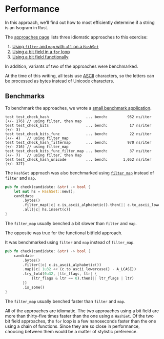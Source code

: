 # Performance

In this approach, we'll find out how to most efficiently determine if a string is an Isogram in Rust.

The [approaches page][approaches] lists three idiomatic approaches to this exercise:

1. [Using `filter` and `map` with `all` on a `HashSet`][approach-filter-all]
2. [Using a bit field in a `for` loop][approach-bitfield]
3. [Using a bit field functionally][approach-bitfield-func]

In addition, variants of two of the approaches were benchmarked.

At the time of this writing, all tests use [ASCII][ascii] characters, so the letters can be processed as bytes instead of Unicode characters.

## Benchmarks

To benchmark the approaches, we wrote a [small benchmark application][benchmark-application].

```
test test_check_hash                 ... bench:         952 ns/iter (+/- 176) // using filter, then map
test test_check_bits                 ... bench:          17 ns/iter (+/- 3)
test test_check_bits_func            ... bench:          22 ns/iter (+/- 4)   // using filter_map
test test_check_hash_filtermap       ... bench:         970 ns/iter (+/- 216) // using filter_map
test test_check_bits_func_filter_map ... bench:          37 ns/iter (+/- 7)   // using filter, then map
test test_check_hash_unicode         ... bench:       1,052 ns/iter (+/- 327)
```

The `HashSet` approach was also benchmarked using [`filter_map`][filter-map] instead of `filter` and `map`.

```rust
pub fn check(candidate: &str) -> bool {
    let mut hs = HashSet::new();
    candidate
        .bytes()
        .filter_map(|c| c.is_ascii_alphabetic().then(|| c.to_ascii_lowercase()))
        .all(|c| hs.insert(c))
}
```

The `filter_map` usually benched a bit slower than `filter` and `map`.

The opposite was true for the functional bitfield approach.

It was benchmarked using `filter` and `map` instead of `filter_map`.

```rust
pub fn check(candidate: &str) -> bool {
    candidate
        .bytes()
        .filter(|c| c.is_ascii_alphabetic())
        .map(|c| 1u32 << (c.to_ascii_lowercase() - A_LCASE))
        .try_fold(0u32, |ltr_flags, ltr| {
            (ltr_flags & ltr == 0).then(|| ltr_flags | ltr)
        })
        .is_some()
}
```

The `filter_map` usually benched faster than `filter` and `map`.

All of the approaches are idiomatic.
The two approaches using a bit field are more than thirty-five times faster than the one using a `HashSet`.
Of the two bit field approaches, the `for` loop is a few nanoseconds faster than the one using a chain of functions.
Since they are so close in performance, choosing between them would be a matter of stylistic preference.

[approaches]: https://exercism.org/tracks/rust/exercises/isogram/approaches
[approach-filter-all]: https://exercism.org/tracks/rust/exercises/isogram/approaches/filter-all
[approach-bitfield]: https://exercism.org/tracks/rust/exercises/isogram/approaches/bitfield
[approach-bitfield-func]: https://exercism.org/tracks/rust/exercises/isogram/approaches/bitfield-func
[benchmark-application]: https://github.com/exercism/rust/blob/main/exercises/practice/isogram/.articles/performance/code/main.rs
[ascii]: https://www.asciitable.com/
[filter-map]: https://doc.rust-lang.org/std/iter/trait.Iterator.html#method.filter_map
